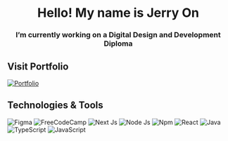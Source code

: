<h1 align="center">Hello! My name is Jerry On</h1>

<h3 align='center'>I’m currently working on a Digital Design and Development Diploma</h3>


<h2 align='start'>Visit Portfolio</h2>
<a href="https://www.jerrywuon.com/">
    <img alt="Portfolio" title="Vist Portfolio" target="_blank" src="https://img.shields.io/badge/Visit%20Portfolio%20-8A2BE2">
</a>



<h2 align='start'>Technologies & Tools</h2>
<p>
  <img alt="Figma" src="https://img.shields.io/badge/Figma-F24E1E?style=for-the-badge&logo=figma&logoColor=white">
  <img alt="FreeCodeCamp" src="https://img.shields.io/badge/freecodecamp-27273D?style=for-the-badge&logo=freecodecamp&logoColor=white"></a>
  <img alt="Next Js" src="https://img.shields.io/badge/next%20js-000000?style=for-the-badge&logo=nextdotjs&logoColor=white"></a>
  <img alt="Node Js" src="https://img.shields.io/badge/Node%20js-339933?style=for-the-badge&logo=nodedotjs&logoColor=white"></a>
  <img alt="Npm" src="https://img.shields.io/badge/npm-CB3837?style=for-the-badge&logo=npm&logoColor=white"></a>
  <img alt="React" src="https://img.shields.io/badge/React-20232A?style=for-the-badge&logo=react&logoColor=61DAFB"></a>
  <img alt="Java" src="https://img.shields.io/badge/Java-007396.svg?logo=java&logoColor=white"></a>
  <img alt="TypeScript" src="https://img.shields.io/badge/TypeScript-007ACC?style=for-the-badge&logo=typescript&logoColor=white"></a>
  <img alt="JavaScript" src="https://img.shields.io/badge/JavaScript-323330?style=for-the-badge&logo=javascript&logoColor=F7DF1E"></a>
</p>


<!--
**JerryWuOn/JerryWuOn** is a ✨ _special_ ✨ repository because its `README.md` (this file) appears on your GitHub profile.

Here are some ideas to get you started:

- 🔭 I’m currently working on ...
- 🌱 I’m currently learning ...
- 👯 I’m looking to collaborate on ...
- 🤔 I’m looking for help with ...
- 💬 Ask me about ...
- 📫 How to reach me: ...
- 😄 Pronouns: ...
- ⚡ Fun fact: ...
-->
